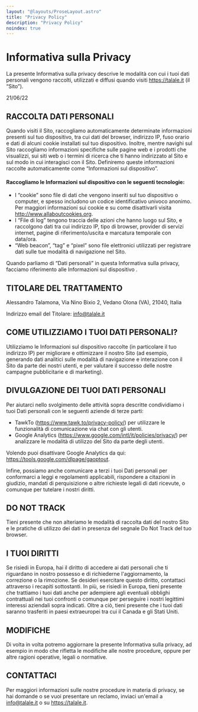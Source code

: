 ```yaml
---
layout: "@layouts/ProseLayout.astro"
title: "Privacy Policy"
description: "Privacy Policy"
noindex: true
---
```


# Informativa sulla Privacy

La presente Informativa sulla privacy descrive le modalità con cui i tuoi dati personali vengono raccolti, utilizzati e diffusi quando visiti https://talale.it (il “Sito”).

21/06/22

## RACCOLTA DATI PERSONALI

Quando visiti il Sito, raccogliamo automaticamente determinate informazioni presenti sul tuo dispositivo, tra cui dati del browser, indirizzo IP, fuso orario e dati di alcuni cookie installati sul tuo dispositivo. Inoltre, mentre navighi sul Sito raccogliamo informazioni specifiche sulle pagine web e i prodotti che visualizzi, sui siti web o i termini di ricerca che ti hanno indirizzato al Sito e sul modo in cui interagisci con il Sito. Definiremo queste informazioni raccolte automaticamente come “Informazioni sul dispositivo”.

#### Raccogliamo le Informazioni sul dispositivo con le seguenti tecnologie:

- I “cookie” sono file di dati che vengono inseriti sul tuo dispositivo o computer, e spesso includono un codice identificativo univoco anonimo. Per maggiori informazioni sui cookie e su come disattivarli visita http://www.allaboutcookies.org.
- I “File di log” tengono traccia delle azioni che hanno luogo sul Sito, e raccolgono dati tra cui indirizzo IP, tipo di browser, provider di servizi internet, pagine di riferimento/uscita e marcatura temporale con data/ora.
- “Web beacon”, “tag” e “pixel” sono file elettronici utilizzati per registrare dati sulle tue modalità di navigazione nel Sito.

Quando parliamo di “Dati personali” in questa Informativa sulla privacy, facciamo riferimento alle Informazioni sul dispositivo .

## TITOLARE DEL TRATTAMENTO

Alessandro Talamona, Via Nino Bixio 2, Vedano Olona (VA), 21040, Italia

Indirizzo email del Titolare: info@talale.it

## COME UTILIZZIAMO I TUOI DATI PERSONALI?

Utilizziamo le Informazioni sul dispositivo raccolte (in particolare il tuo indirizzo IP) per migliorare e ottimizzare il nostro Sito (ad esempio, generando dati analitici sulle modalità di navigazione e interazione con il Sito da parte dei nostri utenti, e per valutare il successo delle nostre campagne pubblicitarie e di marketing).

## DIVULGAZIONE DEI TUOI DATI PERSONALI

Per aiutarci nello svolgimento delle attività sopra descritte condividiamo i tuoi Dati personali con le seguenti aziende di terze parti:

- TawkTo (https://www.tawk.to/privacy-policy/) per utilizzare le funzionalità di comunicazione via chat con gli utenti.
- Google Analytics (https://www.google.com/intl/it/policies/privacy/) per analizzare le modalità di utilizzo del Sito da parte degli utenti.

Volendo puoi disattivare Google Analytics da qui: https://tools.google.com/dlpage/gaoptout.

Infine, possiamo anche comunicare a terzi i tuoi Dati personali per conformarci a leggi e regolamenti applicabili, rispondere a citazioni in giudizio, mandati di perquisizione o altre richieste legali di dati ricevute, o comunque per tutelare i nostri diritti.

## DO NOT TRACK

Tieni presente che non alteriamo le modalità di raccolta dati del nostro Sito e le pratiche di utilizzo dei dati in presenza del segnale Do Not Track del tuo browser.

## I TUOI DIRITTI

Se risiedi in Europa, hai il diritto di accedere ai dati personali che ti riguardano in nostro possesso e di richiederne l'aggiornamento, la correzione o la rimozione. Se desideri esercitare questo diritto, contattaci attraverso i recapiti sottostanti. In più, se risiedi in Europa, tieni presente che trattiamo i tuoi dati anche per adempiere agli eventuali obblighi contrattuali nei tuoi confronti o comunque per perseguire i nostri legittimi interessi aziendali sopra indicati. Oltre a ciò, tieni presente che i tuoi dati saranno trasferiti in paesi extraeuropei tra cui il Canada e gli Stati Uniti.

## MODIFICHE

Di volta in volta potremo aggiornare la presente Informativa sulla privacy, ad esempio in modo che rifletta le modifiche alle nostre procedure, oppure per altre ragioni operative, legali o normative.

## CONTATTACI

Per maggiori informazioni sulle nostre procedure in materia di privacy, se hai domande o se vuoi presentare un reclamo, inviaci un'email a info@talale.it o su https://talale.it.

